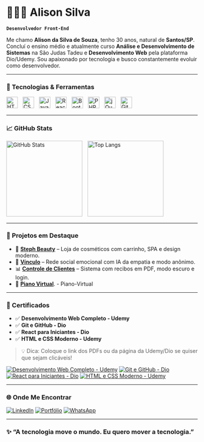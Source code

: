 # 👨🏽‍🎓 Alison Silva

**`Desenvolvedor Front-End`**

Me chamo **Alison da Silva de Souza**, tenho 30 anos, natural de **Santos/SP**. Concluí o ensino médio e atualmente curso **Análise e Desenvolvimento de Sistemas** na São Judas Tadeu e **Desenvolvimento Web** pela plataforma Dio/Udemy. Sou apaixonado por tecnologia e busco constantemente evoluir como desenvolvedor.

---

### 🚀 Tecnologias & Ferramentas

<img align="left" title="HTML" alt="HTML" width="30px" style="padding-right: 10px;" src="https://cdn.jsdelivr.net/gh/devicons/devicon@latest/icons/html5/html5-original.svg" />
<img align="left" title="CSS" alt="CSS" width="30px" style="padding-right: 10px;" src="https://cdn.jsdelivr.net/gh/devicons/devicon@latest/icons/css3/css3-original.svg" />
<img align="left" title="JavaScript" alt="JavaScript" width="30px" style="padding-right: 10px;" src="https://cdn.jsdelivr.net/gh/devicons/devicon@latest/icons/javascript/javascript-original.svg" />
<img align="left" title="React" alt="React" width="30px" style="padding-right: 10px;" src="https://cdn.jsdelivr.net/gh/devicons/devicon@latest/icons/react/react-original.svg" />
<img align="left" title="Bootstrap" alt="Bootstrap" width="30px" style="padding-right: 10px;" src="https://cdn.jsdelivr.net/gh/devicons/devicon@latest/icons/bootstrap/bootstrap-original.svg" />
<img align="left" title="PHP" alt="PHP" width="30px" style="padding-right: 10px;" src="https://cdn.jsdelivr.net/gh/devicons/devicon@latest/icons/php/php-original.svg" />
<img align="left" title="jQuery" alt="jQuery" width="30px" style="padding-right: 10px;" src="https://cdn.jsdelivr.net/gh/devicons/devicon@latest/icons/jquery/jquery-original.svg" />
<img align="left" title="Git" alt="Git" width="30px" style="padding-right: 10px;" src="https://cdn.jsdelivr.net/gh/devicons/devicon@latest/icons/git/git-original.svg" />

<br/><br/>

---

### 📈 GitHub Stats

<p align="left">
  <img 
    alt="GitHub Stats" 
    height="200" 
    style="padding-right: 10px;" 
    src="https://github-readme-stats.vercel.app/api?username=Alison180077&show_icons=true&theme=tokyonight&include_all_commits=true&locale=pt-br" 
  />
  <img 
    alt="Top Langs" 
    height="200" 
    src="https://github-readme-stats.vercel.app/api/top-langs/?username=Alison180077&theme=tokyonight&layout=compact&custom_title=Tecnologias&langs_count=9" 
  />
</p>

---

### 🧠 Projetos em Destaque

- 🎨 [**Steph Beauty**](https://github.com/Alison180077/StephBeauty) – Loja de cosméticos com carrinho, SPA e design moderno.  
- 💬 [**Vínculo**](https://github.com/Alison180077/Vinculo) – Rede social emocional com IA da empatia e modo anônimo.  
- 📊 [**Controle de Clientes**](https://github.com/Alison180077/ControleClientes) – Sistema com recibos em PDF, modo escuro e login.
- 🎹 [**Piano Virtual**](https://alison180077.github.io/piano-dio/). - Piano-Virtual 

---

### 📜 Certificados

- ✅ **Desenvolvimento Web Completo - Udemy**  
- ✅ **Git e GitHub - Dio**  
- ✅ **React para Iniciantes - Dio**  
- ✅ **HTML e CSS Moderno - Udemy**

> 💡 Dica: Coloque o link dos PDFs ou da página da Udemy/Dio se quiser que sejam clicáveis!

[![Desenvolvimento Web Completo - Udemy](https://img.shields.io/badge/Udemy-Desenvolvimento%20Web%20Completo-blueviolet?style=for-the-badge&logo=udemy)](https://www.udemy.com/)
[![Git e GitHub - Dio](https://img.shields.io/badge/DIO-Git%20e%20GitHub-green?style=for-the-badge&logo=github)](https://www.dio.me/)
[![React para Iniciantes - Dio](https://img.shields.io/badge/DIO-React%20para%20Iniciantes-61DAFB?style=for-the-badge&logo=react)](https://www.dio.me/)
[![HTML e CSS Moderno - Udemy](https://img.shields.io/badge/Udemy-HTML%20e%20CSS%20Moderno-orange?style=for-the-badge&logo=html5)](https://www.udemy.com/)


---

### 🌐 Onde Me Encontrar

[![LinkedIn](https://img.shields.io/badge/LinkedIn-blue?style=for-the-badge&logo=linkedin&logoColor=white)](https://www.linkedin.com/in/o-alison-silva/)
[![Portfólio](https://img.shields.io/badge/Portfólio-121212?style=for-the-badge&logo=github&logoColor=white)](https://seu-portfolio.com)
[![WhatsApp](https://img.shields.io/badge/WhatsApp-25D366?style=for-the-badge&logo=whatsapp&logoColor=white)](https://wa.me/+5513996424110)

---

### ✨ “A tecnologia move o mundo. Eu quero mover a tecnologia.”  
